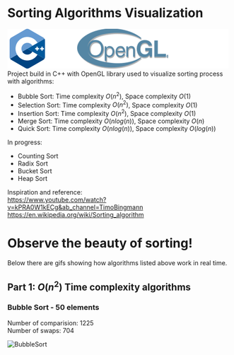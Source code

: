 # Sorting Algorithms Visualization

![C++](img/tech.png)  
Project build in C++ with OpenGL library used to visualize sorting process with algorithms:

- Bubble Sort: Time complexity $O(n^2)$, Space complexity $O(1)$
- Selection Sort: Time complexity $O(n^2)$, Space complexity $O(1)$
- Insertion Sort: Time complexity $O(n^2)$, Space complexity $O(1)$
- Merge Sort: Time complexity $O(nlog(n))$, Space complexity $O(n)$
- Quick Sort: Time complexity $O(nlog(n))$, Space complexity $O(log(n))$

In progress:

- Counting Sort
- Radix Sort
- Bucket Sort
- Heap Sort

Inspiration and reference:  
<https://www.youtube.com/watch?v=kPRA0W1kECg&ab_channel=TimoBingmann>  
<https://en.wikipedia.org/wiki/Sorting_algorithm>

# Observe the beauty of sorting!
Below there are gifs showing how algorithms listed above work in real time.

## Part 1: $O(n^2)$ Time complexity algorithms
### Bubble Sort - 50 elements
Number of comparision: 1225   
Number of swaps: 704   
<!-- <img src="results/bubbleSort.gif" width="640" height="480"> -->
![BubbleSort](results/bubblesort.gif)

<!-- 
### Insertion Sort - 50 elements
Number of comparision: 749   
Number of swaps: 704   
<img src="results/insertionSort.gif" width="640" height="480">


### Selection Sort - 50 elements
Number of comparision: 1275   
Number of swaps: 184   
<img src="results/selectionSort.gif" width="640" height="480">

## Part 2: $O(nlog(n))$ Time complexity algorithms
### Merge Sort - 50 elements
Number of comparision: 485   
Number of swaps: No swapping happening during merge sort      
Number of array accesses: 2008   
<img src="results/mergeSort.gif" width="640" height="480">


### Quick Sort - 500 elements
Number of comparision: 4759   
Number of swaps: 2787  
<img src="results/quickSort.gif" width="640" height="480">
  -->
